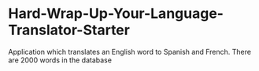# Hard-Wrap-Up-Your-Language-Translator-Starter
Application which translates an English word to Spanish and French. 
There are 2000 words in the database
